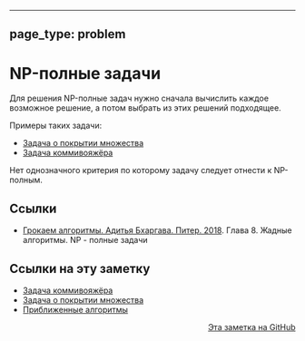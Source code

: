 

---
page_type: problem
---

# NP-полные задачи

Для решения NP-полные задач нужно сначала вычислить каждое возможное решение, а потом выбрать из этих решений подходящее.

Примеры таких задачи:

* [Задача о покрытии множества](20221113193943.md)
* [Задача коммивояжёра](20221106191917.md)

Нет однозначного критерия по которому задачу следует отнести к NP-полным.

## Ссылки

- [Грокаем алгоритмы. Адитья Бхаргава. Питер. 2018](BhargavaGrokaemAlgoritmy2018.md). Глава 8. Жадные алгоритмы. NР - полные задачи

## Ссылки на эту заметку

* [Задача коммивояжёра](20221106191917.md)
* [Задача о покрытии множества](20221113193943.md)
* [Приближенные алгоритмы](20221113193522.md)


<p v-pre style="text-align: right">
  <a href="https://github.com/Kverde/algorithms/blob/main/source/20221113203324.md">
  Эта заметка на GitHub
  </a>
</p>
